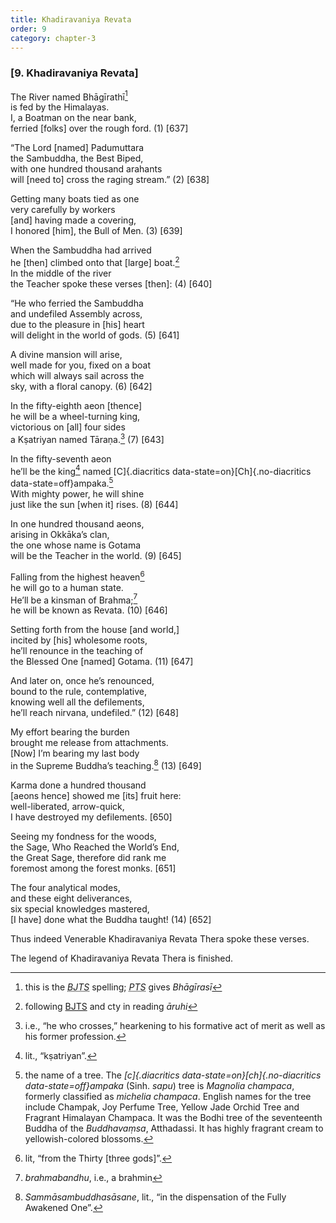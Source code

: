 ```yaml
---
title: Khadiravaniya Revata
order: 9
category: chapter-3
---
```


### \[9. Khadiravaniya Revata\]

The River named Bhāgīrathī[^1]  
is fed by the Himalayas.  
I, a Boatman on the near bank,  
ferried \[folks\] over the rough ford. (1) \[637\]

“The Lord \[named\] Padumuttara  
the Sambuddha, the Best Biped,  
with one hundred thousand arahants  
will \[need to\] cross the raging stream.” (2) \[638\]

Getting many boats tied as one  
very carefully by workers  
\[and\] having made a covering,  
I honored \[him\], the Bull of Men. (3) \[639\]

When the Sambuddha had arrived  
he \[then\] climbed onto that \[large\] boat.[^2]  
In the middle of the river  
the Teacher spoke these verses \[then\]: (4) \[640\]

“He who ferried the Sambuddha  
and undefiled Assembly across,  
due to the pleasure in \[his\] heart  
will delight in the world of gods. (5) \[641\]

A divine mansion will arise,  
well made for you, fixed on a boat  
which will always sail across the  
sky, with a floral canopy. (6) \[642\]

In the fifty-eighth aeon \[thence\]  
he will be a wheel-turning king,  
victorious on \[all\] four sides  
a Kṣatriyan named Tāraṇa.[^3] (7) \[643\]

In the fifty-seventh aeon  
he’ll be the king[^4] named [C]{.diacritics data-state=on}[Ch]{.no-diacritics data-state=off}ampaka.[^5]  
With mighty power, he will shine  
just like the sun \[when it\] rises. (8) \[644\]

In one hundred thousand aeons,  
arising in Okkāka’s clan,  
the one whose name is Gotama  
will be the Teacher in the world. (9) \[645\]

Falling from the highest heaven[^6]  
he will go to a human state.  
He’ll be a kinsman of Brahma;[^7]  
he will be known as Revata. (10) \[646\]

Setting forth from the house \[and world,\]  
incited by \[his\] wholesome roots,  
he’ll renounce in the teaching of  
the Blessed One \[named\] Gotama. (11) \[647\]

And later on, once he’s renounced,  
bound to the rule, contemplative,  
knowing well all the defilements,  
he’ll reach nirvana, undefiled.” (12) \[648\]

My effort bearing the burden  
brought me release from attachments.  
\[Now\] I’m bearing my last body  
in the Supreme Buddha’s teaching.[^8] (13) \[649\]

Karma done a hundred thousand  
\[aeons hence\] showed me \[its\] fruit here:  
well-liberated, arrow-quick,  
I have destroyed my defilements. \[650\]

Seeing my fondness for the woods,  
the Sage, Who Reached the World’s End,  
the Great Sage, therefore did rank me  
foremost among the forest monks. \[651\]

The four analytical modes,  
and these eight deliverances,  
six special knowledges mastered,  
\[I have\] done what the Buddha taught! (14) \[652\]

Thus indeed Venerable Khadiravaniya Revata Thera spoke these verses.

The legend of Khadiravaniya Revata Thera is finished.

[^1]: this is the <dfn id="#BJTS"><abbr title="Buddha Jayanthi Tripitaka Series">BJTS</abbr></dfn> spelling; <dfn id="#PTS"><abbr title="Pali Text Society">PTS</abbr></dfn> gives *Bhāgīrasī*

[^2]: following <a href="#BJTS" class="abbr">BJTS</a> and cty in reading *āruhi*

[^3]: i.e., “he who crosses,” hearkening to his formative act of merit as well as his former profession.

[^4]: lit., “kṣatriyan”.

[^5]: the name of a tree. The *[c]{.diacritics data-state=on}[ch]{.no-diacritics data-state=off}ampaka* (Sinh. *sapu*) tree is *Magnolia champaca*, formerly classified as *michelia champaca*. English names for the tree include Champak, Joy Perfume Tree, Yellow Jade Orchid Tree and Fragrant Himalayan Champaca. It was the Bodhi tree of the seventeenth Buddha of the *Buddhavaṃsa*, Atthadassi. It has highly fragrant cream to yellowish-colored blossoms.

[^6]: lit, “from the Thirty \[three gods\]”.

[^7]: *brahmabandhu*, i.e., a brahmin

[^8]: *Sammāsambuddhasāsane*, lit., “in the dispensation of the Fully Awakened One”.
